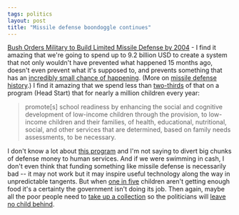 ```yaml
---
tags: politics
layout: post
title: "Missile defense boondoggle continues"
---
```




<a href="http://www.nytimes.com/aponline/national/AP-Bush-Missile-Defense.html">Bush Orders Military to Build Limited Missile Defense by 2004</a> - I find it amazing that we're going to spend up to 9.2 billion USD to create a system that not only wouldn't have prevented what happened 15 months ago, doesn't even prevent what it's supposed to, and prevents something that has an <a href="http://www.nytimes.com/aponline/national/AP-Missile-Defense-Glance.html">incredibly small chance of happening</a>. (More on <a href="http://www.pbs.org/wgbh/pages/frontline/shows/missile/">missile defense history</a>.) I find it amazing that we spend less than <a href="http://www.acf.hhs.gov/programs/hsb/research/factsheets/02_hsfs.htm">two-thirds</a> of that on a program (Head Start) that for nearly a million children every year:

<blockquote>promote[s] school readiness by enhancing the social and cognitive development of low-income children through the provision, to low-income children and their families, of health, educational, nutritional, social, and other services that are determined, based on family needs assessments, to be necessary.</blockquote>

<p>I don't know a lot about <a href="http://www.washingtonpost.com/wp-dyn/articles/A21215-2002Dec6.html">this program</a> and I'm not saying to divert big chunks of defense money to human services. And if we were swimming in cash, I don't even think that funding something like missile defense is necessarily bad -- it may not work but it may inspire useful technology along the way in unpredictable tangents. But when <a href="http://www.childstats.gov/ac2002/highlight.asp">one in five</a> children aren't getting enough food it's a certainty the government isn't doing its job. Then again, maybe all the poor people need to <a href="http://www.opensecrets.org/industries/indus.asp?Ind=D">take up a collection</a> so the politicians will <a href="http://www.nochildleftbehind.gov/">leave no child behind</a>.</p>


